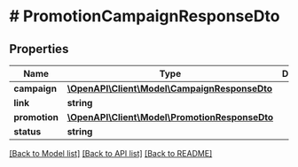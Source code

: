 # # PromotionCampaignResponseDto

## Properties

Name | Type | Description | Notes
------------ | ------------- | ------------- | -------------
**campaign** | [**\OpenAPI\Client\Model\CampaignResponseDto**](CampaignResponseDto.md) |  |
**link** | **string** |  |
**promotion** | [**\OpenAPI\Client\Model\PromotionResponseDto**](PromotionResponseDto.md) |  |
**status** | **string** |  |

[[Back to Model list]](../../README.md#models) [[Back to API list]](../../README.md#endpoints) [[Back to README]](../../README.md)
